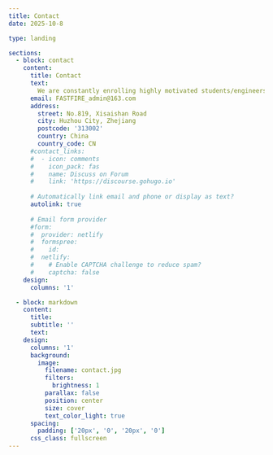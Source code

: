 ```yaml
---
title: Contact
date: 2025-10-8

type: landing

sections:
  - block: contact
    content:
      title: Contact
      text:
        We are constantly enrolling highly motivated students/engineers both in our research lab and spin-off company. If you are interested, please send your resume and personal statement to the email address.      
      email: FASTFIRE_admin@163.com
      address:
        street: No.819, Xisaishan Road
        city: Huzhou City, Zhejiang
        postcode: '313002'
        country: China
        country_code: CN
      #contact_links:
      #  - icon: comments
      #    icon_pack: fas
      #    name: Discuss on Forum
      #    link: 'https://discourse.gohugo.io'
    
      # Automatically link email and phone or display as text?
      autolink: true
    
      # Email form provider
      #form:
      #  provider: netlify
      #  formspree:
      #    id:
      #  netlify:
      #    # Enable CAPTCHA challenge to reduce spam?
      #    captcha: false
    design:
      columns: '1'

  - block: markdown
    content:
      title:
      subtitle: ''
      text:
    design:
      columns: '1'
      background:
        image: 
          filename: contact.jpg
          filters:
            brightness: 1
          parallax: false
          position: center
          size: cover
          text_color_light: true
      spacing:
        padding: ['20px', '0', '20px', '0']
      css_class: fullscreen
---
```

